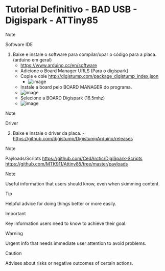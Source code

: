 # Tutorial Definitivo - BAD USB - Digispark - ATTiny85
> [!NOTE]
>	Software IDE
1.	Baixe e instale o software para compilar/upar o código para a placa. (arduino em geral)
   	-	https://www.arduino.cc/en/software
    -	Adicione o Board Manager URLS (Para o digispark)
    -	Copie e cole http://digistump.com/package_digistump_index.json
		-	![image](https://github.com/davi-mendes/bad_usb_help/assets/16890095/3e87a6d7-a354-4585-82c1-620e83faff2f)
    -	Instale a board pelo BOARD MANAGER do programa.
    -	![image](https://github.com/davi-mendes/bad_usb_help/assets/16890095/e67ff489-0fa0-409f-955d-d7cd336d6ea9)
    -	Selecione a BOARD Digispark (16.5mhz)
    -	![image](https://github.com/davi-mendes/bad_usb_help/assets/16890095/353f297f-f4e1-4406-b29e-3ab0f69b5885)

> [!NOTE]
>	Driver
2.	Baixe e instale o driver da placa.
		-	 https://github.com/digistump/DigistumpArduino/releases

> [!NOTE]
> Payloads/Scripts
	https://github.com/CedArctic/DigiSpark-Scripts
	https://github.com/MTK911/Attiny85/tree/master/payloads










> [!NOTE]
> Useful information that users should know, even when skimming content.

> [!TIP]
> Helpful advice for doing things better or more easily.

> [!IMPORTANT]
> Key information users need to know to achieve their goal.

> [!WARNING]
> Urgent info that needs immediate user attention to avoid problems.

> [!CAUTION]
> Advises about risks or negative outcomes of certain actions.
